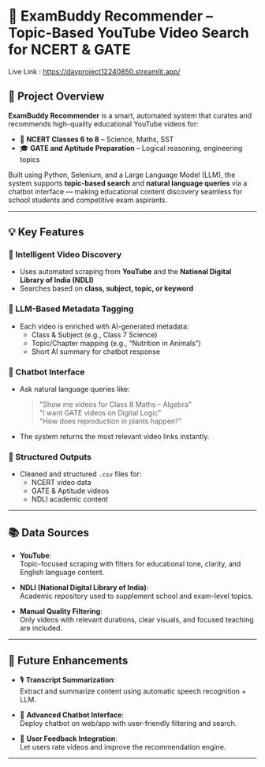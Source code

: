 # 🎯 ExamBuddy Recommender – Topic-Based YouTube Video Search for NCERT & GATE
Live Link : https://davproject12240850.streamlit.app/

## 📘 Project Overview

**ExamBuddy Recommender** is a smart, automated system that curates and recommends high-quality educational YouTube videos for:

- 🏫 **NCERT Classes 6 to 8** – Science, Maths, SST  
- 🎓 **GATE and Aptitude Preparation** – Logical reasoning, engineering topics

Built using Python, Selenium, and a Large Language Model (LLM), the system supports **topic-based search** and **natural language queries** via a chatbot interface — making educational content discovery seamless for school students and competitive exam aspirants.

---

## 💡 Key Features

### 🔎 Intelligent Video Discovery
- Uses automated scraping from **YouTube** and the **National Digital Library of India (NDLI)**
- Searches based on **class, subject, topic, or keyword**

### 🧠 LLM-Based Metadata Tagging
- Each video is enriched with AI-generated metadata:
  - Class & Subject (e.g., Class 7 Science)
  - Topic/Chapter mapping (e.g., “Nutrition in Animals”)
  - Short AI summary for chatbot response

### 💬 Chatbot Interface
- Ask natural language queries like:
  > "Show me videos for Class 8 Maths – Algebra"  
  > "I want GATE videos on Digital Logic"  
  > "How does reproduction in plants happen?"

- The system returns the most relevant video links instantly.

### 📁 Structured Outputs
- Cleaned and structured `.csv` files for:
  - NCERT video data
  - GATE & Aptitude videos
  - NDLI academic content

---

## 📚 Data Sources

- **YouTube**:  
  Topic-focused scraping with filters for educational tone, clarity, and English language content.

- **NDLI (National Digital Library of India)**:  
  Academic repository used to supplement school and exam-level topics.

- **Manual Quality Filtering**:  
  Only videos with relevant durations, clear visuals, and focused teaching are included.

---

## 🚀 Future Enhancements

- 🎙 **Transcript Summarization**:  
  Extract and summarize content using automatic speech recognition + LLM.


- 💬 **Advanced Chatbot Interface**:  
  Deploy chatbot on web/app with user-friendly filtering and search.

- 🧪 **User Feedback Integration**:  
  Let users rate videos and improve the recommendation engine.

---


